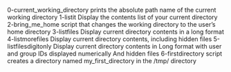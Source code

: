 0-current_working_directory prints the absolute path name of the current working directory
1-listit Display the contents list of your current directory
2-bring_me_home script that changes the working directory to the user’s home directory
3-listfiles Display current directory contents in a long format
4-listmorefiles Display current directory contents, including hidden files
5-listfilesdigitonly Display current directory contents in Long format with user and group IDs displayed numerically And hidden files
6-firstdirectory script creates a directory named my_first_directory in the /tmp/ directory
